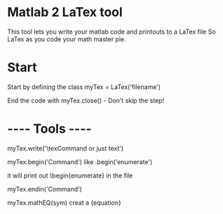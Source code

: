 # Matlab 2 LaTex tool
This tool lets you write your matlab code and printouts to a LaTex file
So LaTex as you code your math master pie.
# Start
Start by defining the class myTex = LaTex('filename')

End the code with myTex.close() - Don't skip the step!
# ---- Tools ----
myTex.write('\texCommand or just text')

myTex.begin('Command') like .begin('enumerate')

it will print out \begin{enumerate} in the file

myTex.endin('Command')

myTex.mathEQ(sym) creat a {equation}
